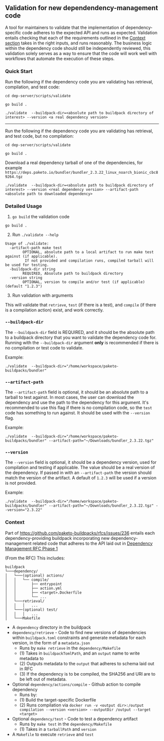 ## Validation for new dependendency-management code

A tool for maintainers to validate that the implementation of
dependency-specific code adheres to the expected API and runs as expected.
Validation entails checking that each of the requirements outlined in the
[Context section](#context) takes in the right inputs, and runs reasonably. The
business logic within the dependency code should still be independently
reviewed, this validation solely serves as a way to ensure that the code will work
well with workflows that automate the execution of these steps.

### Quick Start
Run the following if the dependency code you are validating has retrieval, compilation, and test code:
```
cd dep-server/scripts/validate
```
```
go build .
```
```
./validate  --buildpack-dir=<absolute path to buildpack directory of interest> --version <a real dependency version>
```

--------------
Run the following if the dependency code you are validating has retrieval, and test code, but no compilation:
```
cd dep-server/scripts/validate
```
```
go build .
```
Download a real dependency tarball of one of the dependencies, for example `https://deps.paketo.io/bundler/bundler_2.3.22_linux_noarch_bionic_cbc89264.tgz`
```
./validate  --buildpack-dir=<absolute path to buildpack directory of interest> --version <real dependency version> --artifact-path <absolute path to downloaded dependency>
```


### Detailed Usage
1. `go build` the validation code
```
go build .
```

2. Run `./validate --help`

```
Usage of ./validate:
  -artifact-path make test
        OPTIONAL, absolute path to a local artifact to run make test against (if applicable).
         If not provided and compilation runs, compiled tarball will be used for testing.
  -buildpack-dir string
        REQUIRED, Absolute path to buildpack directory
  -version string
        OPTIONAL, version to compile and/or test (if applicable) (default "1.2.3")
```

3. Run validation with arguments

This will validate that `retrieve`, `test` (if there  is a test), and
`compile` (if there is a compilation action) exist, and work correctly.

### `--buildpack-dir`
The `--buildpack-dir` field is REQUIRED, and it should be the absolute path to
a buildpack directory that you want to validate the dependency code for.
Running with the `--buildpack-dir` argument **only** is recommended if there is no
compilation or test code to validate.

Example:
```
./validate  --buildpack-dir="/home/workspace/paketo-buildpacks/bundler"
```

### `--artifact-path`
The `--artifact-path` field is optional, it should be an absolute path to a
tarball to test against. In most cases, the user can download the dependency
and use the path to the dependency for this argument. It's recommended to use
this flag if there is no compilation code, so the `test` code has something to
run against. It should be used with the `--version` flag.

Example:
```
./validate  --buildpack-dir="/home/workspace/paketo-buildpacks/bundler" --artifact-path="~/Downloads/bundler_2.3.22.tgz"
```

### `--version`
The `--version` field is optional, it should be a dependency version, used for
compilation and testing if applicable. The value should be a real version of
the dependency. If passed in with an `--artifact-path` the version should match
the version of the artifact. A default of `1.2.3` will be used if a version is
not provided.

Example:
```
./validate  --buildpack-dir="/home/workspace/paketo-buildpacks/bundler" --artifact-path="~/Downloads/bundler_2.3.22.tgz" --version="2.3.22"
```


### Context
Part of https://github.com/paketo-buildpacks/rfcs/issues/236 entails each
dependency-providing buildpack incorporating new dependency-management related
code that adheres to the API laid out in [Dependency Management RFC Phase
1](https://github.com/paketo-buildpacks/rfcs/blob/main/text/dependencies/rfcs/0004-dependency-management-phase-one.md)

(From the RFC) This includes:
```
buildpack
└───dependency/
│   └───(optional) actions/
│   │   └── compile/
│   │       ├── entrypoint
│   │       ├── action.yml
│   │       ├── <target>.Dockerfile
│   │       └── ...
│   └───retrieval/
│   │   │   ...
│   └───(optional) test/
│   │   │   ...
│   └───Makefile
```
- A `dependency` directory in the buildpack
- `dependency/retrieve` - Code to find new versions of dependencies within `buildpack.toml` constraints and generate metadata for each version, in the form of a `metadata.json`
  - Runs by `make retrieve` in the `dependency/Makefile`
  - (1) Takes in `buildpackTomlPath`, and an `output` name to write metadata to
  - (2) Outputs metadata to the `output` that adheres to schema laid out in RFC
  - (3) If the dependency is to be compiled, the SHA256 and URI are to be left out of metadata.
- Optional `dependency/actions/compile` - Github action to compile dependency
  - Runs by:
  - (1) Build the target-specific Dockerfile
  - (2) Runs compilation via `docker run -v <output dir>:/output compilation --version <version> --outputDir /output --target <target>`
- Optional `dependency/test` - Code to test a dependency artifact
  - Runs by `make test` in the `dependency/Makefile`
  - (1) Takes in a `tarballPath` and `version`
- A `Makefile` to execute `retrieve` and `test`

